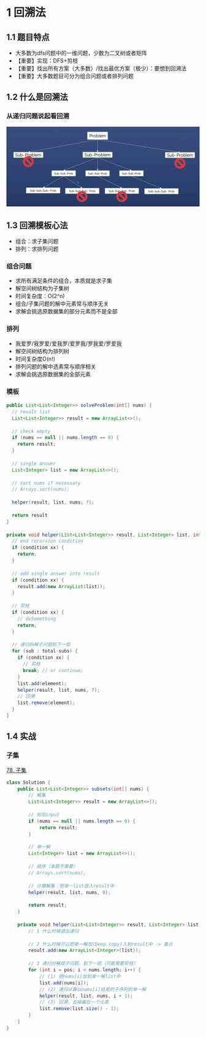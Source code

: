 # 1 回溯法

## 1.1 题目特点

- 大多数为dfs问题中的一维问题，少数为二叉树或者矩阵
- 【重要】实现：DFS+剪枝
- 【重要】找出所有方案（大多数）/找出最优方案（极少）：要想到回溯法
- 【重要】大多数题目可分为组合问题或者排列问题



## 1.2 什么是回溯法

### 从递归问题说起看回溯

![recursion](./images/recursion-backtrack.png)



## 1.3 回溯模板心法

- 组合：求子集问题
- 排列：求排列问题



### 组合问题

- 求所有满足条件的组合，本质就是求子集
- 解空间树结构为子集树
- 时间复杂度：O(2^n)
- 组合/子集问题的解中元素常与顺序无关
- 求解会挑选原数据集的部分元素而不是全部



### 排列

- 我爱罗/我罗爱/爱我罗/爱罗我/罗我爱/罗爱我
- 解空间树结构为排列树
- 时间复杂度O(n!)
- 排列问题的解中选素常与顺序相关
- 求解会挑选原数据集的全部元素



### 模板

```java
public List<List<Integer>> solveProblem(int[] nums) {
  // result list
  List<List<Integer>> result = new ArrayList<>();
  
  // check empty
  if (nums == null || nums.length == 0) {
    return result;
  }
  
  // single answer
  List<Integer> list = new ArrayList<>();
  
  // sort nums if necessary
  // Arrays.sort(nums);
  
  helper(result, list, nums, ?);
  
  return result
}

private void helper(List<List<Integer>> result, List<Integer> list, int[] nums, int pos, ?){
  // end recursion condition
  if (condition xx) {
    return;
  }
  
  // add single answer into result
  if (condition xx) {
    result.add(new ArrayList(list));
  }
  
  // 剪枝
  if (condition xx) {
    // doSomething
    return;
  }
  
  // 递归拆解子问题到下一层
  for (sub : total-subs) {
    if (condition xx) {
      // 剪枝
      break; // or continue;
    }
    list.add(element);
    helper(result, list, nums, ?);
    // 回溯
    list.remove(element);
  }
}
```



## 1.4 实战

### 子集

[78. 子集](https://leetcode.cn/problems/subsets/)

```java
class Solution {
    public List<List<Integer>> subsets(int[] nums) {
        // 解集
        List<List<Integer>> result = new ArrayList<>();

        // 校验input
        if (nums == null || nums.length == 0) {
            return result;
        }

        // 单一解
        List<Integer> list = new ArrayList<>();

        // 排序（本题不需要）
        // Arrays.sort(nums);

        // 计算解集：把单一list放入result中
        helper(result, list, nums, 0);

        return result;
    }

    private void helper(List<List<Integer>> result, List<Integer> list, int[] nums, int pos) {
        // 1 什么时候退出递归

        // 2 什么时候可以把单一解加(Deep copy)入到result中 -> 重点
        result.add(new ArrayList<Integer>(list));

        // 3 递归分解成子问题，到下一层（可能需要剪枝）
        for (int i = pos; i < nums.length; i++) {
            // (1) 把nums[i]加到单一解list中
            list.add(nums[i]);
            // (2) 递归计算以nums[i]结尾的子序列的单一解
            helper(result, list, nums, i + 1);
            // (3) 回溯，去掉最后一个元素
            list.remove(list.size() - 1);
        }
    }
}
```

